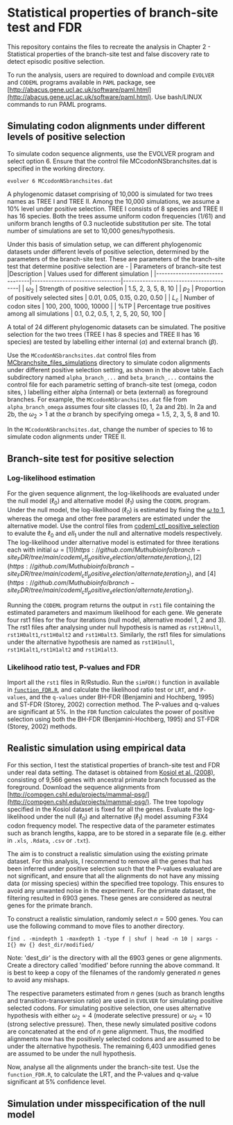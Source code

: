 # Statistical properties of branch-site test and FDR

This repository contains the files to recreate the analysis in Chapter 2 - Statistical properties of the branch-site test and false discovery rate to detect episodic positive selection.

To run the analysis, users are required to download and compile ```EVOLVER``` and ```CODEML``` programs available in ```PAML``` package, see [http://abacus.gene.ucl.ac.uk/software/paml.html](http://abacus.gene.ucl.ac.uk/software/paml.html). Use bash/LINUX commands to run PAML programs.

## Simulating codon alignments under different levels of positive selection
To simulate codon sequence alignments, use the EVOLVER program and select option 6. Ensure that the control file MCcodonNSbranchsites.dat is specified in the working directory.

```
evolver 6 MCcodonNSbranchsites.dat
```
A phylogenomic dataset comprising of 10,000 is simulated for two trees names as TREE I and TREE II. Among the 10,000 simulations, we assume a 10% level under positive selection. TREE I consists of 8 species and TREE II has 16 species. Both the trees assume uniform codon frequencies (1/61) and uniform branch lengths of 0.3 nucleotide substitution per site. The total number of simulations are set to 10,000 genes/hypothesis. 

Under this basis of simulation setup, we can different phylogenomic datasets under different levels of positive selection, determined by the parameters of the branch-site test.
These are parameters of the branch-site test that determine positive selection are -
| Parameters of branch-site test |Description                    | Values used for different simulation   |
|--------------------------------|--------------------------------|----------------------------------------|
|        $\omega{_2}$           | Strength of positive selection | 1.5, 2, 3, 5, 8, 10 |
| $p_{2}$                        | Proportion of positively selected sites | 0.01, 0.05, 0.15, 0.20, 0.50 |
| $L_{c}$                     | Number of codon sites | 100, 200, 1000, 10000 | 
| %TP                          | Percentage true positives among all simulations | 0.1, 0.2, 0.5, 1, 2, 5, 20, 50, 100 |


A total of 24 different phylogenomic datasets can be simulated.  The positive selection for the two trees (TREE I has 8 species and TREE II has 16 species) are tested by labelling either internal ($\alpha$) and external branch ($\beta$).

Use the ```MCcodonNSbranchsites.dat``` control files from [MCbranchsite_files_simulations](https://github.com/Muthubioinfo/branch-site_FDR/tree/main/MCbranchsite_files_simulations) directory to simulate codon alignments under different positive selection setting, as shown in the above table. Each subdirectory named ```alpha_branch_...``` and ```beta_branch_...``` contains the control file for each parametric setting of branch-site test (omega, codon sites, ) labelling either alpha (internal) or beta (external) as foreground branches. For example, the ```MCcodonNSbranchsites.dat``` file from ```alpha_branch_omega``` assumes four site classes (0, 1, 2a and 2b). In 2a and 2b, the $\omega{_2} > 1$ at the $\alpha$ branch by specifying omega = 1.5, 2, 3, 5, 8 and 10. 

In the ```MCcodonNSbranchsites.dat```, change the number of species to 16 to simulate codon alignments under TREE II.


## Branch-site test for positive selection

### Log-likelihood estimation
For the given sequence alignment, the log-likelihoods are evaluated under the null model ($\ell_{0}$) and alternative model ($\ell_{1}$) using the ```CODEML``` program. Under the null model, the log-likelihood ($\ell_{0}$) is estimated by fixing the [$\omega$ to 1](https://github.com/Muthubioinfo/branch-site_FDR/tree/main/codeml_ctl_positive_selection/null_model), whereas the omega and other free parameters are estimated under the alternative model. Use the control files from [codeml_ctl_positive_selection](https://github.com/Muthubioinfo/branch-site_FDR/tree/main/codeml_ctl_positive_selection) to evalute the $\ell_{0}$ and $ell_{1}$ under the null and alternative models respectively. The log-likelihood under alternative model is estimated for three iterations each with initial $\omega = [1](https://github.com/Muthubioinfo/branch-site_FDR/tree/main/codeml_ctl_positive_selection/alternate_iteration_1), [2](https://github.com/Muthubioinfo/branch-site_FDR/tree/main/codeml_ctl_positive_selection/alternate_iteration_2),$ and $[4](https://github.com/Muthubioinfo/branch-site_FDR/tree/main/codeml_ctl_positive_selection/alternate_iteration_3)$. 

Running the ```CODEML```  program returns the output in ```rst1``` file containing the estimated parameters and maximum likelihood for each gene. We generate four rst1 files for the four iterations (null model, alternative model 1, 2 and 3). The rst1 files after analysing under null hypothesis is named as ```rst1H0null```, ```rst1H0alt1```,```rst1H0alt2``` and ```rst1H0alt3```. Similarly, the rst1 files for simulations under the alternative hypothesis are named as ```rst1H1null```, ```rst1H1alt1```,```rst1H1alt2``` and ```rst1H1alt3```. 


### Likelihood ratio test, P-values and FDR
Import all the ```rst1``` files in R/Rstudio. Run the ```simFDR()``` function in  available in [```function_FDR.R```](https://github.com/Muthubioinfo/branch-site_FDR/blob/main/function_FDR.R), and calculate the likelihood ratio test or ```LRT```, and ```P-values```, and the ```q-values``` under BH-FDR (Benjamini and Hochberg, 1995) and ST-FDR (Storey, 2002) correction method. The P-values and q-values are significant at 5%. In the ```FDR``` function calculates the power of positive selection using both the BH-FDR (Benjamini-Hochberg, 1995) and ST-FDR (Storey, 2002) methods. 


## Realistic simulation using empirical data
For this section, I test the statistical properties of branch-site test and FDR under real data setting. The dataset is obtained from [Kosiol et al. (2008)](https://journals.plos.org/plosgenetics/article?id=10.1371/journal.pgen.1000144), consisting of 9,566 genes with ancestral primate branch focussed as the foreground. Download the sequence alignments from [http://compgen.cshl.edu/projects/mammal-psg/](http://compgen.cshl.edu/projects/mammal-psg/).
The tree topology specified in the Kosiol dataset is fixed for all the genes. Evaluate the log-likelihood under the null ($\ell_{0}$) and alternative ($\ell_{1}$) model assuming F3X4 codon frequency model. The respective data of the parameter estimates such as branch lengths, kappa, are to be stored in a separate file (e.g. either in ```.xls```, ```.Rdata```, ```.csv``` or ```.txt```). 

The aim is to construct a realistic simulation using the existing primate dataset. For this analysis, I recommend to remove all the genes that has been inferred under positive selection such that the P-values evaluated are not significant, and ensure that all the alignments do not have any missing data (or missing species) within the specified tree topology. This ensures to avoid any unwanted noise in the experiment. 
For the primate dataset, the filtering resulted in 6903 genes. These genes are considered as neutral genes for the primate branch.

To construct a realistic simulation, randomly select $n = 500$ genes. You can use the following command to move files to another directory.

```
find . -mindepth 1 -maxdepth 1 -type f | shuf | head -n 10 | xargs -I{} mv {} dest_dir/modified/
```

Note: 'dest_dir' is the directory with all the 6903 genes or gene alignments. Create a directory called 'modified' before running the above command. It is best to keep a copy of the filenames of the randomly generated $n$ genes to avoid any mishaps. 

The respective parameters estimated from $n$ genes (such as branch lengths and transition-transversion ratio) are used in ```EVOLVER``` for simulating positive selected codons. For simulating positive selection, one uses alternative hypothesis with either $\omega_2 = 4$ (moderate selective pressure) or $\omega_2 = 10$ (strong selective pressure). Then, these newly simulated positive codons are concatenated at the end of $n$ gene alignment. Thus, the modified alignments now has the positively selected codons and are assumed to be under the alternative hypothesis. The remaining 6,403 unmodified genes are assumed to be under the null hypothesis.

Now, analyse all the alignments under the branch-site test. Use the ```function_FDR.R```, to calculate the LRT, and the P-values and q-value significant at 5% confidence level. 

## Simulation under misspecification of the null model






